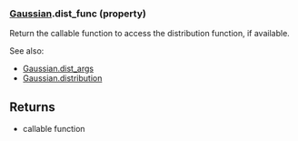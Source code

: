 ### [Gaussian](Gaussian.md).dist_func (property)




Return the callable function to access the distribution function, if
available.

See also:

* [Gaussian.dist_args](Gaussian.dist_args.md)
* [Gaussian.distribution](Gaussian.distribution.md)

Returns
-------
* callable function

